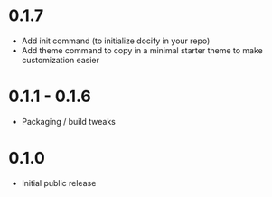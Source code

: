 # 0.1.7

* Add init command (to initialize docify in your repo)
* Add theme command to copy in a minimal starter theme to make customization
easier

# 0.1.1 - 0.1.6

* Packaging / build tweaks

# 0.1.0

* Initial public release
